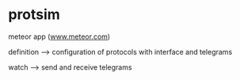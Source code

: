 protsim
=======

meteor app (www.meteor.com)

definition --> configuration of protocols with interface and telegrams

watch --> send and receive telegrams
